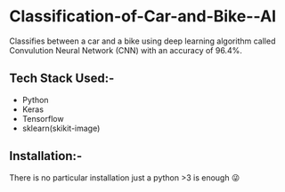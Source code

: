 # Classification-of-Car-and-Bike--AI

Classifies between a car and a bike using deep learning algorithm called Convulution Neural Network (CNN) with an accuracy of 96.4%.

## Tech Stack Used:- 

- Python
- Keras
- Tensorflow
- sklearn(skikit-image)

## Installation:- 
There is no particular installation just a python >3 is enough :stuck_out_tongue_winking_eye: 
